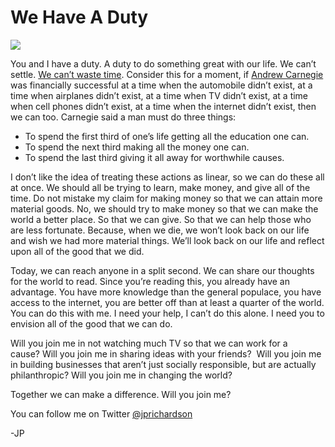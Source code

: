 <!--
id: 562354769
link: http://loudjet.com/a/we-have-a-duty
slug: we-have-a-duty
date: Fri Apr 30 2010 22:44:00 GMT-0500 (CDT)
publish: 2010-04-030
tags: 
-->


We Have A Duty
==============

![](http://media.tumblr.com/tumblr_l1q2e3BS0K1qzbc4f.jpg)

You and I have a duty. A duty to do something great with our life. We
can’t settle. [We can’t waste
time](http://www.youtube.com/watch?v=gePQuE-7s8c). Consider this for a
moment, if [Andrew
Carnegie](http://en.wikipedia.org/wiki/Andrew_Carnegie) was financially
successful at a time when the automobile didn’t exist, at a time when
airplanes didn’t exist, at a time when TV didn’t exist, at a time when
cell phones didn’t exist, at a time when the internet didn’t exist, then
we can too. Carnegie said a man must do three things:

-   To spend the first third of one’s life getting all the education one
    can.
-   To spend the next third making all the money one can.
-   To spend the last third giving it all away for worthwhile causes.

I don’t like the idea of treating these actions as linear, so we can do
these all at once. We should all be trying to learn, make money, and
give all of the time. Do not mistake my claim for making money so that
we can attain more material goods. No, we should try to make money so
that we can make the world a better place. So that we can give. So that
we can help those who are less fortunate. Because, when we die, we won’t
look back on our life and wish we had more material things. We’ll look
back on our life and reflect upon all of the good that we did. 

Today, we can reach anyone in a split second. We can share our thoughts
for the world to read. Since you’re reading this, you already have an
advantage. You have more knowledge than the general populace, you have
access to the internet, you are better off than at least a quarter of
the world. You can do this with me. I need your help, I can’t do this
alone. I need you to envision all of the good that we can do.

Will you join me in not watching much TV so that we can work for a
cause? Will you join me in sharing ideas with your friends?  Will you
join me in building businesses that aren’t just socially responsible,
but are actually philanthropic? Will you join me in changing the world?

Together we can make a difference. Will you join me?

You can follow me on
Twitter [@jprichardson](http://twitter.com/jprichardson)

-JP

